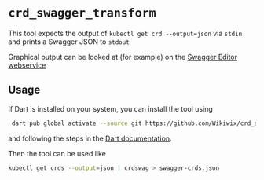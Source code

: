 # `crd_swagger_transform`

This tool expects the output of `kubectl get crd --output=json` via `stdin` and prints a Swagger JSON to `stdout`

Graphical output can be looked at (for example) on the [Swagger Editor webservice](https://editor.swagger.io/)

## Usage

If Dart is installed on your system, you can install the tool using

```sh
 dart pub global activate --source git https://github.com/Wikiwix/crd_swagger_transform.git
```

and following the steps in the [Dart documentation](https://dart.dev/tools/pub/cmd/pub-global#running-a-script).

Then the tool can be used like

```sh
kubectl get crds --output=json | crdswag > swagger-crds.json
```
